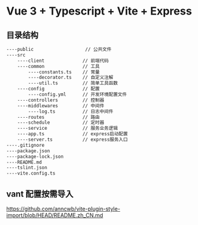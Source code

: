 # Vue 3 + Typescript + Vite + Express

## 目录结构

```bash
----public                   // 公共文件
----src
    ----client              // 前端代码
    ----common              // 工具
        ----constants.ts    // 常量
        ----decorator.ts    // 自定义注解
        ----util.ts         // 简单工具函数
    ----config              // 配置
        ----config.yml      // 开发环境配置文件
    ----controllers         // 控制器
    ----middlewares         // 中间件
        ----log.ts          // 日志中间件
    ----routes              // 路由
    ----schedule            // 定时器
    ----service             // 服务业务逻辑
    ----app.ts              // express启动配置
    ----server.ts           // express服务入口
----.gitignore
----package.json
----package-lock.json
----README.md
----tslint.json
----vite.config.ts
```

## vant 配置按需导入
https://github.com/anncwb/vite-plugin-style-import/blob/HEAD/README.zh_CN.md
